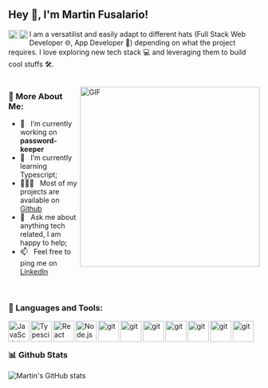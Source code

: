 ## Hey 👋, I'm Martin Fusalario!
<a href='https://www.linkedin.com/in/martin-fusalario'><img align='left' alt="linkedin" src="https://melbins.com/wp-content/uploads/icons/linkedin.svg" height='18px'/></a>
<a href='https://twitter.com/SnowDevMartin/'><img align='left' alt="twitter" src="https://melbins.com/wp-content/uploads/icons/twitter.svg" height='18px'/></a>


I am a versatilist and easily adapt to different hats (Full Stack Web Developer 🌐, App Developer 📱) depending on what the project requires. I love exploring new tech stack 💻 and leveraging them to build cool stuffs 🛠️. 
<br/>
<br/>

<img align="right" alt="GIF" src="https://melbins.com/wp-content/uploads/icons/coding.gif" width="360px"/>
  
### 🧐 More About Me:

- 🔭 &nbsp; I’m currently working on **password-keeper**
- 🌱 &nbsp; I’m currently learning Typescript; 
- 👨🏻‍💻 &nbsp; Most of my projects are available on [Github](https://github.com/SnowDevMartin)
- 💬 &nbsp; Ask me about anything tech related, I am happy to help;
- 📫 &nbsp; Feel free to ping me on [LinkedIn](https://www.linkedin.com/in/martin-fusalario/)

<br/>

### 🔨 Languages and Tools:
<a href="https://developer.mozilla.org/en-US/docs/Web/JavaScript" target="_blank"> <img align="left" alt="JavaScript" height ="42px"  src="https://melbins.com/wp-content/uploads/icons/javascript.svg"> </a>
<a href="https://www.typescriptlang.org/" target="_blank"><img align="left" alt="Typescirpt" height ="42px" src="https://melbins.com/wp-content/uploads/icons/typescript.svg"></a>
<a href="https://reactjs.org/" target="_blank"> <img align="left" alt="React" height ="42px" src="https://melbins.com/wp-content/uploads/icons/react.svg"></a>
<a href="https://nodejs.org" target="_blank"><img align="left" alt="Node.js" height ="42px" src="https://melbins.com/wp-content/uploads/icons/node.svg"></a>
<a href="https://git-scm.com/" target="_blank"> <img src="https://melbins.com/wp-content/uploads/icons/git-scm.svg" align="left" alt="git" height='42px'/> </a>
<a href="https://git-scm.com/" target="_blank"> <img src="https://melbins.com/wp-content/uploads/icons/git-scm.svg" align="left" alt="git" height='42px'/> </a>
<a href="https://git-scm.com/" target="_blank"> <img src="https://melbins.com/wp-content/uploads/icons/git-scm.svg" align="left" alt="git" height='42px'/> </a>
<a href="https://git-scm.com/" target="_blank"> <img src="https://melbins.com/wp-content/uploads/icons/git-scm.svg" align="left" alt="git" height='42px'/> </a>
<a href="https://git-scm.com/" target="_blank"> <img src="https://melbins.com/wp-content/uploads/icons/git-scm.svg" align="left" alt="git" height='42px'/> </a>
<a href="https://git-scm.com/" target="_blank"> <img src="https://melbins.com/wp-content/uploads/icons/git-scm.svg" align="left" alt="git" height='42px'/> </a>
<a href="https://git-scm.com/" target="_blank"> <img src="https://melbins.com/wp-content/uploads/icons/git-scm.svg" align="left" alt="git" height='42px'/> </a>

<br/>
<br/>

### 📊 Github Stats

![Martin's GitHub stats](https://github-readme-stats.vercel.app/api?username=SnowDevMartin&show_icons=true&theme=tokyonight)

